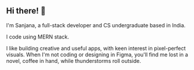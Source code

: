 ## Hi there! 👋

I'm Sanjana, a full-stack developer and CS undergraduate based in India.

I code using MERN stack.

I like building creative and useful apps, with keen interest in pixel-perfect visuals. When I'm not coding or designing in Figma, you'll find me lost in a novel, coffee in hand, while thunderstorms roll outside.
